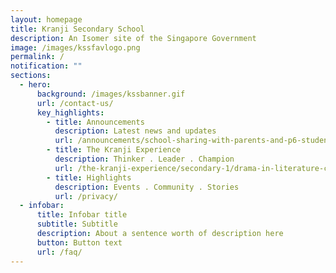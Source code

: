 ```yaml
---
layout: homepage
title: Kranji Secondary School
description: An Isomer site of the Singapore Government
image: /images/kssfavlogo.png
permalink: /
notification: ""
sections:
  - hero:
      background: /images/kssbanner.gif
      url: /contact-us/
      key_highlights:
        - title: Announcements
          description: Latest news and updates
          url: /announcements/school-sharing-with-parents-and-p6-students/
        - title: The Kranji Experience
          description: Thinker . Leader . Champion
          url: /the-kranji-experience/secondary-1/drama-in-literature-curriculum/
        - title: Highlights
          description: Events . Community . Stories
          url: /privacy/
  - infobar:
      title: Infobar title
      subtitle: Subtitle
      description: About a sentence worth of description here
      button: Button text
      url: /faq/
---
```

